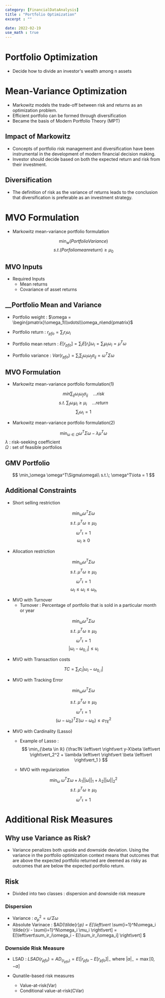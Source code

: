 ```yaml
---
category: [FinancialDataAnalysis]
title : "Portfolio Optimization"
excerpt : ""

date: 2022-02-19
use_math : true
---
```


# __Portfolio Optimization__

+ Decide how to divide an investor's wealth among n assets


# __Mean-Variance Optimization__

+ Markowitz models the trade-off between risk and returns as an optimization problem.
+ Efficient portfolio can be formed through diversification
+ Became the basis of Modern Portfolio Theory (MPT)

## __Impact of Markowitz__

+ Concepts of portfolio risk management and diversification have been instrumental in the development of modern financial decision making.
+ Investor should decide based on both the expected return and risk from their investment.

## __Diversification__

+ The definition of risk as the variance of returns leads to the conclusion that diversification is preferable as an investment strategy.


# __MVO Formulation__

+ Markowitz mean-variance portfolio formulation

$$
\min_w (Portfolio Variance) 
$$
$$
s.t. (Porfolio mean return) \geq \mu_0
$$



## __MVO Inputs__
+ Required Inputs
    + Mean returns
    + Covariance of asset returns 

## __Portfolio Mean and Variance
+ Portfolio weight :  $\omega =  \begin{pmatrix}\omega_1\\\vdots\\\omega_n\end{pmatrix}$

+ Portfolio return : $r_{pfo} =\sum_i r_i\omega_i$
+ Portfolio mean return :
$E[r_{pfo}] = \sum_iE[r_i]\omega_i = \sum_i\mu_i\omega_i = \mu^T\omega$
+ Portfolio variance :
$Var(r_{pfo}) =\sum_i\sum_j\omega_i\omega_j\sigma_{ij} = \omega^T\Sigma\omega$

## __MVO Formulation__

+ Markowitz mean-variance portfolio formulation(1)

$$
min\sum_{ij}\omega_i\omega_j\sigma_{ij}\quad \dots risk
$$
$$
s.t. \; \sum_i \omega_i\mu_i \geq \mu_i  \quad \dots return
$$
$$
\sum_i\omega_i = 1
$$

+ Markowitz mean-variance portfolio formulation(2)

$$
\min_{\omega \in \Omega} \omega^T\Sigma\omega - \lambda\mu^T\omega
$$
        $\lambda$ : risk-seeking coefficient \
        $\Omega$ : set of feasible portfolios

## __GMV Portfolio__

$$
\min_\omega \omega^T\Sigma\omega\\
s.t.\; \omega^T\iota = 1
$$

## __Additional Constraints__

+ Short selling restriction

 $$
\min_\omega \omega^T\Sigma\omega
$$
$$
s.t.\; \mu^T\omega \geq \mu_0
$$
$$
\omega^T\iota = 1
$$
$$
\omega_i \geq 0
$$

+ Allocation restriction

$$
\min_\omega \omega^T\Sigma\omega
$$
$$
s.t.\; \mu^T\omega \geq \mu_0
$$
$$
\omega^T\iota = 1
$$
$$
\omega_l \leq \omega_i \leq \omega_h
$$


+ MVO with Turnover
    + Turnover : Percentage of portfolio that is sold in a particular month or year

$$
\min_\omega \omega^T\Sigma\omega
$$
$$
s.t.\ \mu^T\omega \geq \mu_0
$$
$$
\omega^T\iota = 1
$$
$$
\left\vert \omega_i - \omega_{0,i}\right\vert \leq u_i
$$


+ MVO with Transaction costs

$$
TC = \sum_ic_i\left\vert \omega_i - \omega_{0,i}\right\vert 
$$

+ MVO with Tracking Error 

$$
\min_\omega \omega^T\Sigma\omega
$$

$$
s.t.\ \mu^T\omega \geq \mu_0
$$
$$
\omega^T\iota = 1
$$
$$
(\omega - \omega_b)^T\Sigma(\omega- \omega_b) \leq \sigma_{TE}^2
$$

+ MVO with Cardinality (Lasso)
    + Example of Lasso : 
    $$
    \min_{\beta \in ℝ} {\frac1N \left\vert \right\vert y-X\beta \left\vert \right\vert_2^2 + \lambda \left\vert \right\vert \beta \left\vert \right\vert_1 }
    $$

    + MVO with regularization

$$
\min_\omega \; \omega^T\Sigma\omega + \lambda_1 \left\vert \right\vert \omega \left\vert \right\vert_1  + \lambda_2 \left\vert \right\vert \omega \left\vert \right\vert_2^2
$$
$$
s.t.\ \mu^T\omega \geq \mu_0
$$
$$
\omega^T\iota = 1
$$

# __Additional Risk Measures__

## __Why use Variance as Risk?__

+ Variance penalizes both upside and downside deviation. Using the variance in the portfolio optimization context means that outcomes that are above the expected portfolio returned are deemed as risky as outcomes that are below the expected portfolio return.

## __Risk__

+ Divided into two classes : dispersion and downside risk measure

### __Dispersion__
+ Variance : $\sigma_p^2 = \omega'\Sigma \omega$ 
+ Absolute Varinace : $AD(\tilde{r}_p) = E[\left\vert \sum_{i=1}^N\omega_i \tilde{r}_i - \sum_{i=1}^N\omega_i \mu_i  \right\vert] = E[\left\vert\sum_ir_i\omega_i - E[\sum_ir_i\omega_i] \right\vert] $ 

### __Downside Risk Measure__
+ LSAD : $LSAD(r_{pfo}) = AD_(r_{pfo}) = E[\left\vert r_{pfo} -E[r_{pfo}]\right\vert_-$ where $\left\vert a\right\vert_- = \max[0,-a]$

+ Qunatile-based risk measures 
    + Value-at-risk(Var)
    + Conditional value-at-risk(CVar)
